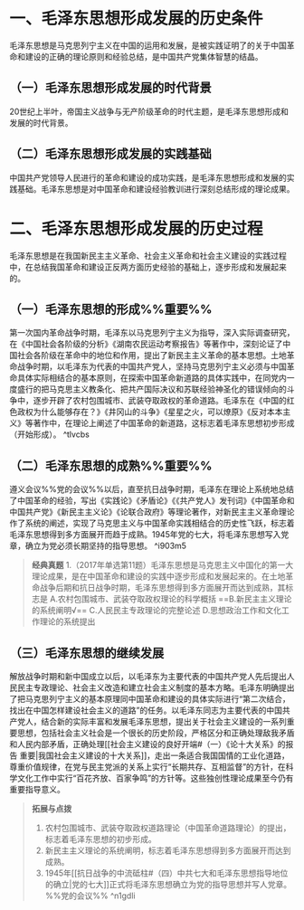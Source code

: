 # 一、毛泽东思想形成发展的历史条件
毛泽东思想是马克思列宁主义在中国的运用和发展，是被实践证明了的关于中国革命和建设的正确的理论原则和经验总结，是中国共产党集体智慧的结晶。
## （一）毛泽东思想形成发展的时代背景
20世纪上半叶，帝国主义战争与无产阶级革命的时代主题，是毛泽东思想形成和发展的时代背景。
## （二）毛泽东思想形成发展的实践基础
中国共产党领导人民进行的革命和建设的成功实践，是毛泽东思想形成和发展的实践基础。毛泽东思想是对中国革命和建设经验教训进行深刻总结形成的理论成果。
# 二、毛泽东思想形成发展的历史过程
毛泽东思想是在我国新民主主义革命、社会主义革命和社会主义建设的实践过程中，在总结我国革命和建设正反两方面历史经验的基础上，逐步形成和发展起来的。
## （一）毛泽东思想的形成%%重要%%
第一次国内革命战争时期，毛泽东以马克思列宁主义为指导，深入实际调查研究，在《中国社会各阶级的分析》《湖南农民运动考察报告》等著作中，深刻论证了中国社会各阶级在革命中的地位和作用，提出了新民主主义革命的基本思想。土地革命战争时期，以毛泽东为代表的中国共产党人，坚持马克思列宁主义必须与中国革命具体实际相结合的基本原则，在探索中国革命新道路的具体实践中，在同党内一度盛行的把马克思主义教条化、把共产国际决议和苏联经验神圣化的错误倾向的斗争中，逐步开辟了农村包围城市、武装夺取政权的革命道路。毛泽东在《中国的红色政权为什么能够存在？》《井冈山的斗争》《星星之火，可以燎原》《反对本本主义》等著作中，在理论上阐述了中国革命的新道路，这标志着毛泽东思想初步形成（开始形成）。 ^tlvcbs
## （二）毛泽东思想的成熟%%重要%%
遵义会议%%党的会议%%以后，直至抗日战争时期，毛泽东在理论上系统地总结了中国革命的经验，写出《实践论》《矛盾论》《《共产党人》发刊词》《中国革命和中国共产党》《新民主主义论》《论联合政府》等理论著作，对新民主主义革命理论作了系统的阐述，实现了马克思主义与中国革命实践相结合的历史性飞跃，标志着毛泽东思想得到多方面展开而趋于成熟。1945年党的七大，将毛泽东思想写入党章，确立为党必须长期坚持的指导思想。 ^i903m5

>**经典真题**
1.（2017年单选第11题）毛泽东思想是马克思主义中国化的第一大理论成果，是在中国革命和建设的实践中逐步形成和发展起来的。在土地革命战争后期和抗日战争时期，毛泽东思想得到多方面展开而达到成熟，其标志是
A.农村包围城市、武装夺取政权理论的科学概括 
==B.新民主主义理论的系统阐明√==
C.人民民主专政理论的完整论述
D.思想政治工作和文化工作理论的系统提出
## （三）毛泽东思想的继续发展
解放战争时期和新中国成立以后，以毛泽东为主要代表的中国共产党人先后提出人民民主专政理论、社会主义改造和建立社会主义制度的基本方略。毛泽东明确提出了把马克思列宁主义的基本原理同中国革命和建设的具体实际进行“第二次结合，找出在中国怎样建设社会主义的道路”的任务。以毛泽东同志为主要代表的中国共产党人，结合新的实际丰富和发展毛泽东思想，提出关于社会主义建设的一系列重要思想，包括社会主义社会是一个很长的历史阶段，严格区分和正确处理敌我矛盾和人民内部矛盾，正确处理[[社会主义建设的良好开端#（一）《论十大关系》的报告 重要|我国社会主义建设的十大关系]]，走出一条适合我国国情的工业化道路，尊重价值规律，在党与民主党派的关系上实行“长期共存、互相监督”的方针，在科学文化工作中实行“百花齐放、百家争鸣”的方针等。这些独创性理论成果至今仍有重要指导意义。

>**拓展与点拨**
>1. 农村包围城市、武装夺取政权道路理论（中国革命道路理论）的提出，标志着毛泽东思想的初步形成。
>2. 新民主主义理论的系统阐明，标志着毛泽东思想得到多方面展开而达到成熟。
>3. 1945年[[抗日战争的中流砥柱#（四）中共七大和毛泽东思想指导地位的确立|党的七大]]正式将毛泽东思想确立为党的指导思想并写人党章。%%党的会议%%
^n1gdli